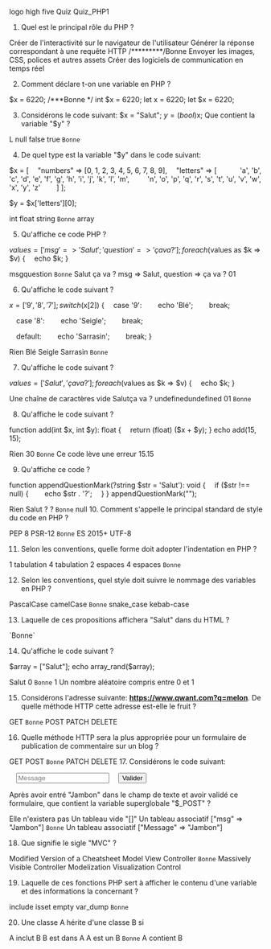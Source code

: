 
logo high five
Quiz
Quiz_PHP1

1. Quel est le principal rôle du PHP ?

Créer de l'interactivité sur le navigateur de l'utilisateur
Générer la réponse correspondant à une requête HTTP /*********/Bonne
Envoyer les images, CSS, polices et autres assets
Créer des logiciels de communication en temps réel


2. Comment déclare t-on une variable en PHP ?

$x = 6220; /***Bonne */
int $x = 6220;
let x = 6220;
let $x = 6220;


3. Considérons le code suivant:
$x = "Salut";
$y = (bool)$x;
Que contient la variable "$y" ?

L
null
false
true `Bonne`

4. De quel type est la variable "$y" dans le code suivant:

$x = [
 "numbers" => [0, 1, 2, 3, 4, 5, 6, 7, 8, 9],
 "letters" => [
   'a', 'b', 'c', 'd', 'e', 'f', 'g', 'h', 'i', 'j', 'k', 'l', 'm',
   'n', 'o', 'p', 'q', 'r', 's', 't', 'u', 'v', 'w', 'x', 'y', 'z'
  ]
];

$y = $x['letters'][0];

int
float
string `Bonne`
array

5. Qu'affiche ce code PHP ?

$values = ['msg' => 'Salut'; 'question' => 'ça va ?'];
foreach($values as $k => $v) {
 echo $k;
}

msgquestion `Bonne`
Salut ça va ?
msg => Salut, question => ça va ?
01  

6. Qu'affiche le code suivant ?

$x = [ '9', '8', '7' ];
switch ($x[2]) {
 case '9':
  echo 'Blé';
  break;

 case '8':
  echo 'Seigle';
  break;

 default:
  echo 'Sarrasin';
  break;
}

Rien
Blé
Seigle
Sarrasin `Bonne`

7. Qu'affiche le code suivant ?

$values = [ 'Salut', 'ça va ?' ];
foreach($values as $k => $v) {
 echo $k;
}

Une chaîne de caractères vide
Salutça va ?
undefinedundefined
01 `Bonne`

8. Qu'affiche le code suivant ?

function add(int $x, int $y): float {
 return (float) ($x + $y);
}
echo add(15, 15);

Rien
30 `Bonne`
Ce code lève une erreur
15.15

9. Qu'affiche ce code ?

function appendQuestionMark(?string $str = 'Salut'): void {
 if ($str !== null) {
  echo $str . '?';
 }
}
appendQuestionMark("");

Rien
Salut ?
? `Bonne`
null
10. Comment s'appelle le principal standard de style du code en PHP ?

PEP 8
PSR-12 `Bonne`
ES 2015+
UTF-8

11. Selon les conventions, quelle forme doit adopter l'indentation en PHP ?

1 tabulation
4 tabulation
2 espaces
4 espaces `Bonne`

12. Selon les conventions, quel style doit suivre le nommage des variables en PHP ?

PascalCase
camelCase `Bonne`
snake_case
kebab-case

13. Laquelle de ces propositions affichera "Salut" dans du HTML ?

<p><?= "Salut" ?></p> `Bonne`
<p><!= "Salut" ?></p>
<p><?: "Salut" ?></p>
<p><?php "Salut" ?></p>

14. Qu'affiche le code suivant ?

$array = ["Salut"];
echo array_rand($array);

Salut
0 `Bonne`
1
Un nombre aléatoire compris entre 0 et 1

15. Considérons l'adresse suivante: <strong>https://www.qwant.com?q=melon</strong>. De quelle méthode HTTP cette adresse est-elle le fruit ?
 
GET `Bonne`
POST
PATCH
DELETE

16. Quelle méthode HTTP sera la plus appropriée pour un formulaire de publication de commentaire sur un blog ?

GET
POST `Bonne`
PATCH
DELETE
17. Considérons le code suivant:

<form method="post">
 <input type="text" name="msg" placeholder="Message" />
 <button type="submit">Valider</button>
</form>

Après avoir entré "Jambon" dans le champ de texte et avoir validé ce formulaire, que contient la variable superglobale "$_POST" ?

Elle n'existera pas
Un tableau vide "[]"
Un tableau associatif ["msg" => "Jambon"] `Bonne`
Un tableau associatif ["Message" => "Jambon"]

18. Que signifie le sigle "MVC" ?

Modified Version of a Cheatsheet
Model View Controller `Bonne`
Massively Visible Controller
Modelization Visualization Control

19. Laquelle de ces fonctions PHP sert à afficher le contenu d'une variable et des informations la concernant ?

include
isset
empty
var_dump `Bonne`

20. Une classe A hérite d'une classe B si

A inclut B
B est dans A
A est un B `Bonne`
A contient B
